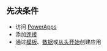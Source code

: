 ## <a name="prerequisites"></a>先决条件
* 访问 [PowerApps](https://web.powerapps.com)
* 添加[连接](../maker/canvas-apps/add-manage-connections.md)
* 通过[模板](../maker/canvas-apps/get-started-test-drive.md)、[数据](../maker/canvas-apps/get-started-create-from-data.md)或[从头开始](../maker/canvas-apps/get-started-create-from-blank.md)创建应用
